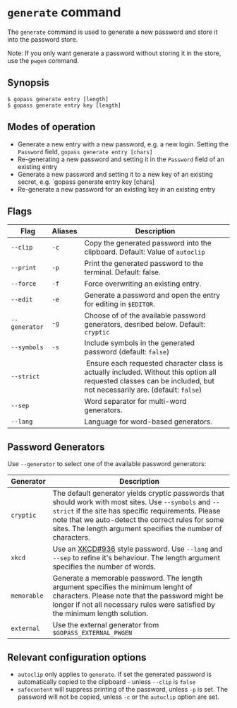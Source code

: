# `generate` command

The `generate` command is used to generate a new password and store it into the password store.

Note: If you only want generate a password without storing it in the store, use the `pwgen` command.

## Synopsis

```
$ gopass generate entry [length]
$ gopass generate entry key [length]
```

## Modes of operation

* Generate a new entry with a new password, e.g. a new login. Setting the `Password` field, `gopass generate entry [chars]`
* Re-generating a new password and setting it in the `Password` field of an existing entry
* Generate a new password and setting it to a new key of an existing secret, e.g. `gopass generate entry key [chars]
* Re-generate a new password for an existing key in an existing entry

## Flags

Flag | Aliases | Description
---- | ------- | -----------
`--clip` | `-c` | Copy the generated password into the clipboard. Default: Value of `autoclip`
`--print` | `-p` | Print the generated password to the terminal. Default: false.
`--force` | `-f` | Force overwriting an existing entry.
`--edit` | `-e` | Generate a password and open the entry for editing in `$EDITOR`.
`--generator` | `-g` | Choose of of the available password generators, desribed below. Default: `cryptic`
`--symbols` | `-s` | Include symbols in the generated password (default: `false`)
`--strict` | | Ensure each requested character class is actually included. Without this option all requested classes can be included, but not necessarily are. (default: `false`)
`--sep` | | Word separator for multi-word generators.
`--lang`| | Language for word-based generators.

## Password Generators

Use `--generator` to select one of the available password generators:

Generator | Description
--------- | -----------
`cryptic` | The default generator yields cryptic passwords that should work with most sites. Use `--symbols` and `--strict` if the site has specific requirements. Please note that we auto-detect the correct rules for some sites. The length argument specifies the number of characters.
`xkcd` | Use an [XKCD#936](https://xkcd.com/936/) style password. Use `--lang` and `--sep` to refine it's behaviour. The length argument specifies the number of words.
`memorable` | Generate a memorable password. The length argument specifies the minimum lenght of characters. Please note that the password might be longer if not all necessary rules were satisfied by the minimum length solution.
`external` | Use the external generator from `$GOPASS_EXTERNAL_PWGEN`

## Relevant configuration options

* `autoclip` only applies to `generate`. If set the generated password is automatically copied to the clipboard - unless `--clip` is `false`
* `safecontent` will suppress printing of the password, unless `-p` is set. The password will not be copied, unless `-c` or the `autoclip` option are set.
